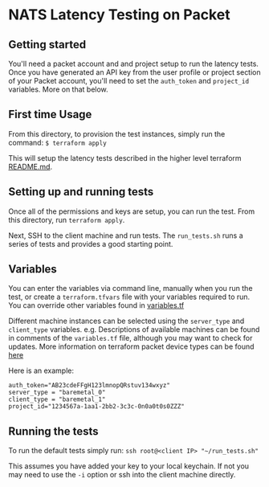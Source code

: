 
# NATS Latency Testing on Packet

## Getting started

You'll need a packet account and and project setup to run the latency tests.
Once you have generated an API key from the user profile or project section
of your Packet account, you'll need to set the `auth_token` and `project_id`
variables.  More on that below.

## First time Usage

From this directory, to provision the test instances, simply run the command:
`$ terraform apply`

This will setup the latency tests described in the higher level terraform [README.md](../readme.md).

## Setting up and running tests

Once all of the permissions and keys are setup, you can run the test.  From this
directory, run `terraform apply`.

Next, SSH to the client machine and run tests.  The `run_tests.sh` runs a series of tests and provides a good starting point.

## Variables

You can enter the variables via command line, manually when you run the test,
or create a `terraform.tfvars` file with your variables required to run. You
can override other variables found in [variables.tf](variables.tf)

Different machine instances can be selected using the `server_type`
and `client_type` variables. e.g.  Descriptions of available machines can
be found in comments of the `variables.tf` file, although you may want to
check for updates.  More information on terraform packet device types can
be found [here](https://www.terraform.io/docs/providers/packet/r/device.html)

Here is an example:

```text
auth_token="AB23cdeFFgH123lmnopQRstuv134wxyz"
server_type = "baremetal_0"
client_type = "baremetal_1"
project_id="1234567a-1aa1-2bb2-3c3c-0n0a0t0s0ZZZ"
```

## Running the tests

To run the default tests simply run:
`ssh root@<client IP> "~/run_tests.sh"`

This assumes you have added your key to your local keychain.  If not you
may need to use the `-i` option or ssh into the client machine directly.